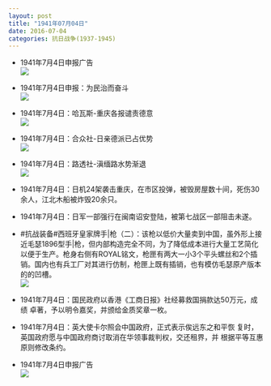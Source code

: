 ```yaml
---
layout: post
title: "1941年07月04日"
date: 2016-07-04
categories: 抗日战争(1937-1945)
---
```


<meta name="referrer" content="no-referrer" />

- 1941年7月4日申报广告 <br/><img src="https://ww3.sinaimg.cn/large/aca367d8jw1f5i9s1c4upj208k08fdgp.jpg" />

- 1941年7月4日申报：为民治而奋斗 <br/><img src="https://ww3.sinaimg.cn/large/aca367d8jw1f5i828em8ej20710u579k.jpg" />

- 1941年7月4日：哈瓦斯-重庆各报谴责德意 <br/><img src="https://ww3.sinaimg.cn/large/aca367d8jw1f5i6bf2m5uj20hx0e5q77.jpg" />

- 1941年7月4日：合众社-日亲德派已占优势 <br/><img src="https://ww4.sinaimg.cn/large/aca367d8jw1f5i4lmqhpij20cc074wfv.jpg" />

- 1941年7月4日：路透社-滇缅路水势渐退 <br/><img src="https://ww3.sinaimg.cn/large/aca367d8jw1f5hzeihfspj20cb07c75p.jpg" />

- 1941年7月4日：日机24架袭击重庆，在市区投弹，被毁房屋数十间，死伤30 余人，江北木船被炸毁20余只。 

- 1941年7月4日：日军一部强行在闽南诏安登陆，被第七战区一部阻击未遂。 

- #抗战装备#西班牙皇家牌手|枪（二）：该枪以低价大量卖到中国，虽外形上接近毛瑟1896型手|枪，但内部构造完全不同，为了降低成本进行大量工艺简化以便于生产。枪身右侧有ROYAL铭文，枪匣有两大一小3个平头螺丝和2个插销。国内也有兵工厂对其进行仿制，枪匣上既有插销，也有模仿毛瑟原产版本的的凹槽。 <br/><img src="https://ww3.sinaimg.cn/large/aca367d8jw1f5hn8udy15j20go0pudmi.jpg" />

- 1941年7月4日：国民政府以香港《工商日报》社经募救国捐款达50万元，成绩 卓著，予以明令嘉奖，并颁给金质奖章一枚。 

- 1941年7月4日：英大使卡尔照会中国政府，正式表示俟远东之和平恢 复时，英国政府愿与中国政府商讨取消在华领事裁判权，交还租界，并 根据平等互惠原则修改条约。 

- 1941年7月4日申报广告 <br/><img src="https://ww4.sinaimg.cn/large/aca367d8jw1f5h45zb2i9j20oz0h6jx7.jpg" />

